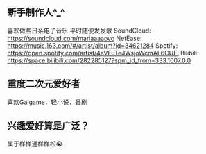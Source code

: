 ## 新手制作人^_^
喜欢做些日系电子音乐
平时随便发发歌
SoundCloud: https://soundcloud.com/mariaaaaovo
NetEase: https://music.163.com/#/artist/album?id=34621284
Spotify: https://open.spotify.com/artist/4eVFuTeJWsjoWcmAL6CUFI
Bilibili: https://space.bilibili.com/282285127?spm_id_from=333.1007.0.0

## 重度二次元爱好者
喜欢Galgame，轻小说，番剧

## 兴趣爱好算是广泛？
属于样样通样样松😭



